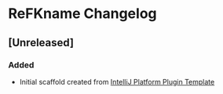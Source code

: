 <!-- Keep a Changelog guide -> https://keepachangelog.com -->

# ReFKname Changelog

## [Unreleased]
### Added
- Initial scaffold created from [IntelliJ Platform Plugin Template](https://github.com/JetBrains/intellij-platform-plugin-template)
